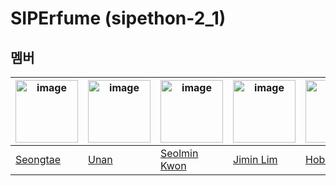 # SIPErfume (sipethon-2_1)

## 멤버

| <img width="100" alt="image" src="https://avatars.githubusercontent.com/u/83271772?v=4"> | <img width="100" alt="image" src="https://avatars.githubusercontent.com/u/81692211?v=4"> | <img width="100" alt="image" src="https://avatars.githubusercontent.com/u/83386688?v=4"> | <img width="100" alt="image" src="https://avatars.githubusercontent.com/u/50178026?v=4"> | <img width="100" alt="image" src="https://avatars.githubusercontent.com/u/66239735?v=4"> | <img width="100" alt="image" src="https://avatars.githubusercontent.com/u/60869490?v=4"> |
| ---------------------------------------------------------------------------------------- | ---------------------------------------------------------------------------------------- | ---------------------------------------------------------------------------------------- | ---------------------------------------------------------------------------------------- | ---------------------------------------------------------------------------------------- | ---------------------------------------------------------------------------------------- |
| [Seongtae](https://github.com/stae1102)                                                  | [Unan](https://github.com/unanchoi)                                                      | [Seolmin Kwon](https://github.com/stat-kwon)                                             | [Jimin Lim](https://github.com/jimin3263)                                                | [Hobin](https://github.com/dev-hobin)                                                    | [haim](https://github.com/som-syom)                                                      |

